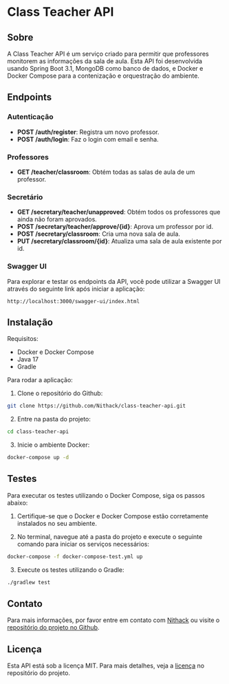 # Class Teacher API

## Sobre

A Class Teacher API é um serviço criado para permitir que professores monitorem as informações da sala de aula. Esta API
foi desenvolvida usando Spring Boot 3.1, MongoDB como banco de dados, e Docker e Docker Compose para a contenização e
orquestração do ambiente.

## Endpoints

### Autenticação

* **POST /auth/register**: Registra um novo professor.
* **POST /auth/login**: Faz o login com email e senha.

### Professores

* **GET /teacher/classroom**: Obtém todas as salas de aula de um professor.

### Secretário

* **GET /secretary/teacher/unapproved**: Obtém todos os professores que ainda não foram aprovados.
* **POST /secretary/teacher/approve/{id}**: Aprova um professor por id.
* **POST /secretary/classroom**: Cria uma nova sala de aula.
* **PUT /secretary/classroom/{id}**: Atualiza uma sala de aula existente por id.

### Swagger UI

Para explorar e testar os endpoints da API, você pode utilizar a Swagger UI através do seguinte link após iniciar a
aplicação:

```
http://localhost:3000/swagger-ui/index.html
```

## Instalação

Requisitos:

* Docker e Docker Compose
* Java 17
* Gradle

Para rodar a aplicação:

1. Clone o repositório do Github:

```bash
git clone https://github.com/Nithack/class-teacher-api.git
```

2. Entre na pasta do projeto:

```bash
cd class-teacher-api
```

3. Inicie o ambiente Docker:

```bash
docker-compose up -d
```

## Testes

Para executar os testes utilizando o Docker Compose, siga os passos abaixo:

1. Certifique-se que o Docker e Docker Compose estão corretamente instalados no seu ambiente.

2. No terminal, navegue até a pasta do projeto e execute o seguinte comando para iniciar os serviços necessários:

```bash
docker-compose -f docker-compose-test.yml up
```

3. Execute os testes utilizando o Gradle:

```bash
./gradlew test
```

## Contato

Para mais informações, por favor entre em contato com [Nithack](mailto:andreynithack@gmail.com) ou visite
o [repositório do projeto no Github](https://github.com/Nithack).

## Licença

Esta API está sob a licença MIT. Para mais detalhes, veja
a [licença](https://github.com/Nithack/class-teacher-api/blob/main/LICENSE) no repositório do projeto.